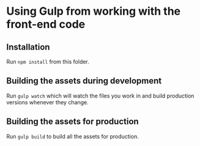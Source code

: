 # Using Gulp from working with the front-end code

## Installation

Run `npm install` from this folder.

## Building the assets during development

Run `gulp watch` which will watch the files you work in and build production versions whenever they change.

## Building the assets for production

Run `gulp build` to build all the assets for production.
